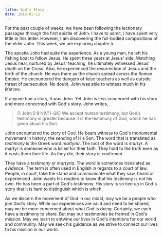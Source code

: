 ```yaml
---
title: God's Story 
date: 2015-05-12
---
```

 
For the past couple of weeks, we have been following the lectionary passages through the first epistle of John. I have to admit, I have spent very little in this letter. However, I am discovering the full-bodied compositions of the elder John. This week, we are exploring chapter 5. 

The apostle John had quite the experience. As a young man, he left his fishing boat to follow Jesus. He spent three years at Jesus' side. Watching Jesus heal, nurtured by Jesus' teaching, he ultimately witnessed Jesus' death on the Cross. Also, he experienced the resurrection of Jesus and the birth of the church. He was there as the church spread across the Roman Empire. He encountered the dangers of false teachers as well as outside threat of persecution. No doubt, John was able to witness much in his lifetime.

If anyone had a story, it was John. Yet John is less concerned with his story and more concerned with God's story. John writes,

>(1 John 5:9 NIV11-GK) We accept human testimony, but God’s testimony is greater because it is the testimony of God, which he has given about his Son.

John encountered the story of God. He bears witness to God's monumental movement in history, the sending of His Son. The word that is translated as *testimony* is the Greek word *martyria*. The root of the word is *martyr*. A martyr is someone who is killed for their faith. They hold to the truth even as it costs them their life. As they die, their story is confirmed. 

They have a *testimony* or *martyria*. The word is sometimes translated as *evidence*. The term is often used in English in regards to a court of law. People, in court, take the stand and communicate what they saw, heard or experienced. John wants his readers to know that his testimony is not his own. He has been a part of God's testimony. His story is so tied up in God's story that it is hard to distinguish which is which.

As we discern the movement of God in our midst, may we be a people who join God's story. While our experiences are valid and need to be shared, may we be more concerned about what God is doing. Certainly, we each have a testimony to share. But may our testimonies be framed in God's mission. May we learn to entwine our lives in God's intentions for our world and community. May we seek his guidance as we strive to connect our lives to his mission in our world.



